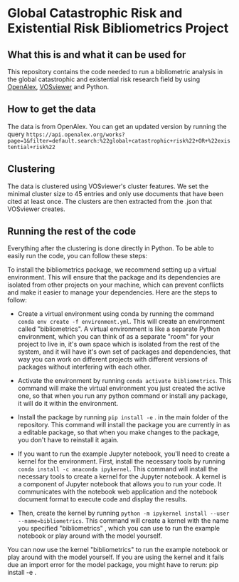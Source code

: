 # Global Catastrophic Risk and Existential Risk Bibliometrics Project

## What this is and what it can be used for
This repository contains the code needed to run a bibliometric analysis in the global catastrophic and existential risk research field by using [OpenAlex](https://openalex.org/), [VOSviewer](https://www.vosviewer.com/) and Python.

## How to get the data
The data is from OpenAlex. You can get an updated version by running the query `https://api.openalex.org/works?page=1&filter=default.search:%22global+catastrophic+risk%22+OR+%22existential+risk%22`

## Clustering
The data is clustered using VOSviewer's cluster features. We set the minimal cluster size to 45 entries and only use documents that have been cited at least once. The clusters are then extracted from the .json that VOSviewer creates. 

## Running the rest of the code

Everything after the clustering is done directly in Python. To be able to easily run the code, you can follow these steps:

To install the bibliometrics package, we recommend setting up a virtual environment. This will ensure that the package and its dependencies are isolated from other projects on your machine, which can prevent conflicts and make it easier to manage your dependencies. Here are the steps to follow:

* Create a virtual environment using conda by running the command `conda env create -f environment.yml`. This will create an environment called "bibliometrics". A virtual environment is like a separate Python environment, which you can think of as a separate "room" for your project to live in, it's own space which is isolated from the rest of the system, and it will have it's own set of packages and dependencies, that way you can work on different projects with different versions of packages without interfering with each other.

* Activate the environment by running `conda activate bibliometrics`. This command will make the virtual environment you just created the active one, so that when you run any python command or install any package, it will do it within the environment.

* Install the package by running `pip install -e` . in the main folder of the repository. This command will install the package you are currently in as a editable package, so that when you make changes to the package, you don't have to reinstall it again.

* If you want to run the example Jupyter notebook, you'll need to create a kernel for the environment. First, install the necessary tools by running `conda install -c anaconda ipykernel`. This command will install the necessary tools to create a kernel for the Jupyter notebook. A kernel is a component of Jupyter notebook that allows you to run your code. It communicates with the notebook web application and the notebook document format to execute code and display the results.

* Then, create the kernel by running `python -m ipykernel install --user --name=bibliometrics`. This command will create a kernel with the name you specified "bibliometrics" , which you can use to run the example notebook or play around with the model yourself.

You can now use the kernel "bibliometrics" to run the example notebook or play around with the model yourself. If you are using the kernel and it fails due an import error for the model package, you might have to rerun: pip install -e .
